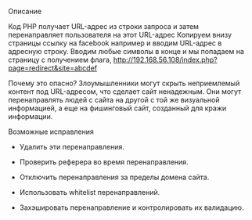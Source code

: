 Описание

Код PHP получает URL-адрес из строки запроса и затем перенаправляет пользователя на этот URL-адрес
Копируем внизу страницы ссылку на facebook например и вводим URL-адрес в адресную строку.
Вводим любые символы в конце и мы попадаем на страницу с получением флага,
http://192.168.56.108/index.php?page=redirect&site=abcdef

Почему это опасно?
Злоумышленники могут скрыть неприемлемый контент под  URL-адресом, что сделает  сайт ненадежным. Они могут перенаправлять людей с сайта на другой с той же визуальной информацией, а  еще на фишинговый сайт, созданный для кражи информации.


Возможные исправления

* Удалить эти перенаправления.

* Проверить реферера во время перенаправления.

* Отключить перенаправления за пределы домена сайта.

* Использовать whitelist перенаправлений.

* Захэшировать перенаправление и контролировать их валидацию.

